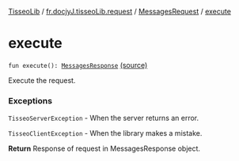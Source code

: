 [TisseoLib](../../index.md) / [fr.docjyJ.tisseoLib.request](../index.md) / [MessagesRequest](index.md) / [execute](./execute.md)

# execute

`fun execute(): `[`MessagesResponse`](../../fr.docjy-j.tisseo-lib.model.message/-messages-response/index.md) [(source)](https://github.com/docjyJ/TisseoLib/tree/master/src/main/kotlin/fr/docjyJ/tisseoLib/request/MessagesRequest.kt#L36)

Execute the request.

### Exceptions

`TisseoServerException` - When the server returns an error.

`TisseoClientException` - When the library makes a mistake.

**Return**
Response of request in MessagesResponse object.

